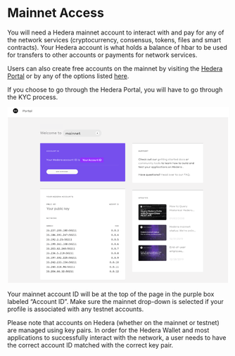 # Mainnet Access

You will need a Hedera mainnet account to interact with and pay for any of the network services \(cryptocurrency, consensus, tokens, files and smart contracts\). Your Hedera account is what holds a balance of hbar to be used for transfers to other accounts or payments for network services.

Users can also create free accounts on the mainnet by visiting the [Hedera Portal](https://portal.hedera.com/) or by any of the options listed [here](https://hedera.com/account-creation).

If you choose to go through the Hedera Portal, you will have to go through the KYC process. 

![](../.gitbook/assets/portal.png)

Your mainnet account ID will be at the top of the page in the purple box labeled “Account ID”. Make sure the mainnet drop-down is selected if your profile is associated with any testnet accounts. 

Please note that accounts on Hedera \(whether on the mainnet or testnet\) are managed using key pairs. In order for the Hedera Wallet and most applications to successfully interact with the network, a user needs to have the correct account ID matched with the correct key pair.


